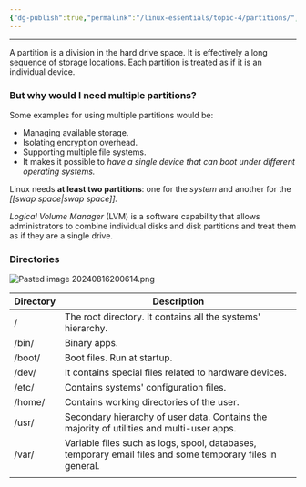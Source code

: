 ```yaml
---
{"dg-publish":true,"permalink":"/linux-essentials/topic-4/partitions/","dgPassFrontmatter":true}
---
```


---
A partition is a division in the hard drive space. It is effectively a long sequence of storage locations. Each partition is treated as if it is an individual device.

### But why would I need multiple partitions?
Some examples for using multiple partitions would be:
- Managing available storage.
- Isolating encryption overhead.
- Supporting multiple file systems.
- It makes it possible to _have a single device that can boot under different operating systems._

Linux needs **at least two partitions**: one for the _system_ and another for the _[[swap space\|swap space]]._

_Logical Volume Manager_ (LVM) is a software capability that allows administrators to combine individual disks and disk partitions and treat them as if they are a single drive.

### Directories
![Pasted image 20240816200614.png](/img/user/Linux%20Essentials/Topic%204/Topic4%20reference%20images/Pasted%20image%2020240816200614.png)

| Directory | Description                                                                                               |
| --------- | --------------------------------------------------------------------------------------------------------- |
| /         | The root directory. It contains all the systems' hierarchy.                                               |
| /bin/     | Binary apps.                                                                                              |
| /boot/    | Boot files. Run at startup.                                                                               |
| /dev/     | It contains special files related to hardware devices.                                                    |
| /etc/     | Contains systems' configuration files.                                                                    |
| /home/    | Contains working directories of the user.                                                                 |
| /usr/     | Secondary hierarchy of user data. Contains the majority of utilities and multi-user apps.                 |
| /var/     | Variable files such as logs, spool, databases, temporary email files and some temporary files in general. |
|           |                                                                                                           |
